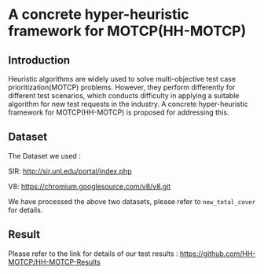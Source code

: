 # A concrete hyper-heuristic framework for MOTCP(HH-MOTCP)


## Introduction

<p aligh="center"> Heuristic algorithms are widely used to solve multi-objective test case prioritization(MOTCP) problems. However, they perform differently for different test scenarios, which conducts difficulty in applying a suitable algorithm for new test requests in the industry. A concrete hyper-heuristic framework for MOTCP(HH-MOTCP) is proposed for addressing this.  </p>

## Dataset

The Dataset we used :

SIR: http://sir.unl.edu/portal/index.php

V8: https://chromium.googlesource.com/v8/v8.git

We have processed the above two datasets, please refer to ```new_total_cover``` for details.

## Result
Please refer to the link for details of our test results : https://github.com/HH-MOTCP/HH-MOTCP-Results